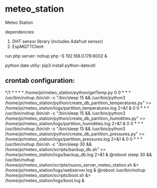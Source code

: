# meteo_station
Meteo Station

dependencies:
1. DHT sensor library (includes Adafruit sensor)
2. EspMQTTClient

run php server:
nohup php -S 192.168.0.178:8002 &

python date utiliy:
pip3 install python-dateutil

crontab configuration:
----------------------------
*/1 * * * * /home/pi/meteo_station/python/getTemp.py
0 0 * * * /usr/bin/nohup /bin/sh -c "/bin/sleep 15 && /usr/bin/python3 /home/pi/meteo_station/python/create_db_partition_temperatures.py" >> /home/pi/meteo_station/logs/partition_temperatures.log 2>&1 &
0 0 * * * /usr/bin/nohup /bin/sh -c "/bin/sleep 15 && /usr/bin/python3 /home/pi/meteo_station/python/create_db_partition_humidities.py" >> /home/pi/meteo_station/logs/partition_humidities.log 2>&1 &
0 0 * * * /usr/bin/nohup /bin/sh -c "/bin/sleep 15 && /usr/bin/python3 /home/pi/meteo_station/python/create_db_partition_pressures.py" >> /home/pi/meteo_station/logs/partition_pressures.log 2>&1 &
0 0 * * * /usr/bin/nohup /bin/sh -c "/bin/sleep 30 && /home/pi/meteo_station/scripts/backup_db.sh" >> /home/pi/meteo_station/logs/backup_db.log 2>&1 &
@reboot sleep 30 && /usr/bin/nohup /home/pi/meteo_station/scripts/nuovo_server_meteo_station.sh &> /home/pi/meteo_station/logs/webserver.log &
@reboot /usr/bin/nohup /home/pi/meteo_station/scripts/boot.sh &> /home/pi/meteo_station/logs/boot.log &
